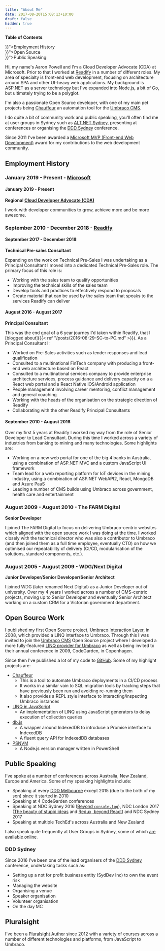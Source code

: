 ```yaml
---
title: "About Me"
date: 2017-08-20T15:08:13+10:00
draft: false
hidden: true
---
```

<a href="#top"></a>

<aside id="toc">
    <p><strong>Table of Contents</strong></p>
    <ul>
        <li><a href="{{< relref "whoami.md#employment-history" >}}">Employment History</a></li>
        <li><a href="{{< relref "whoami.md#open-source-work" >}}">Open Source</a></li>
        <li><a href="{{< relref "whoami.md#public-speaking" >}}">Public Speaking</a></li>
    </ul>
</aside>

Hi, my name's Aaron Powell and I'm a Cloud Developer Advocate (CDA) at Microsoft. Prior to that I worked at [Readify](https://readify.net) in a number of different roles. My area of specialty is front-end web development, focusing on architecture around SPA and other UI-heavy web applications. My background is ASP.NET as a server technology but I've expanded into Node.js, a bit of Go, but ultimately trying to be a polyglot.

I'm also a passionate Open Source developer, with one of my main pet projects being [Chauffeur](https://github.com/aaronpowell/chauffeur) an automation tool for the [Umbraco CMS](http://umbraco.com).

I do quite a bit of community work and public speaking, you'll often find me at user groups in Sydney such as [ALT.NET Sydney](https://www.meetup.com/en-AU/Sydney-Alt-Net/), presenting at conferences or organising the [DDD Sydney](http://dddsydney.com.au) conference.

Since 2011 I've been awarded a [Microsoft MVP (Front-end Web Development)](https://mvp.microsoft.com/en-us/PublicProfile/4032620) award for my contributions to the web development community.

## Employment History

### January 2019 - Present - [Microsoft](https://careers.microsoft.com)

#### January 2019 - Present

**Regional [Cloud Developer Advocate (CDA)](https://developer.microsoft.com/en-us/advocates/index.html)**

I work with developer communities to grow, achieve more and be more awesome.

### September 2010 - December 2018 - [Readify](https://readify.net)

#### September 2017 - December 2018

**Technical Pre-sales Consultant**

Expanding on the work on Technical Pre-Sales I was undertaking as a Principal Consultant I moved into a dedicated Technical Pre-Sales role. The primary focus of this role is:

- Working with the sales team to qualify opportunities
- Improving the technical skills of the sales team
- Develop tools and practices to effectively respond to proposals
- Create material that can be used by the sales team that speaks to the services Readify can deliver

#### August 2016 - August 2017

**Principal Consultant**

This was the end goal of a 6 year journey I'd taken within Readify, that I [blogged about]({{< ref "/posts/2016-08-29-SC-to-PC.md" >}}). As a Principal Consultant I:

- Worked on Pre-Sales activities such as tender responses and lead qualification
- Consulted to a multinational FinTech company with producing a front-end web architecture based on React
- Consulted to a multinational services company to provide enterprise architecture services, process guidance and delivery capacity on a a React web portal and a React Native iOS/Android application
- People management involving career mentoring, conflict management and general coaching
- Working with the heads of the organisation on the strategic direction of Readify
- Collaborating with the other Readify Principal Consultants

#### September 2010 - August 2016

Over my first 5 years at Readify I worked my way from the role of Senior Developer to Lead Consultant. During this time I worked across a variety of industries from banking to mining and many technologies. Some highlights are:

- Working on a new web portal for one of the big 4 banks in Australia, using a combination of ASP.NET MVC and a custom JavaScript UI framework
- Team lead for a web reporting platform for IoT devices in the mining industry, using a combination of ASP.NET WebAPI2, React, MongoDB and Azure PaaS
- Leading a number of CMS builds using Umbraco across government, health care and entertainment

### August 2009 - August 2010 - The FARM Digital

**Senior Developer**

I joined The FARM Digital to focus on delivering Umbraco-centric websites which aligned with the open source work I was doing at the time. I worked closely with the technical director who was also a contributor to Umbraco (and then joined them as a full time employee, eventually CTO) on how we optimised our repeatability of delivery (CI/CD, modularisation of the solutions, standard components, etc.).

### August 2005 - August 2009 - WDG/Next Digital

**Junior Developer/Senior Developer/Senior Architect**

I joined WDG (later renamed Next Digital) as a Junior Developer out of university. Over my 4 years I worked across a number of CMS-centric projects, moving up to Senior Developer and eventually Senior Architect working on a custom CRM for a Victorian government department.

## Open Source Work

I published my first Open Source project, [Umbraco Interaction Layer](https://github.com/aaronpowell/umbraco-interaction-layer), in 2008, which provided a LINQ interface to Umbraco. Through this I was invited to join the [Umbraco CMS](https://github.com/umbraco/umbraco-cms) Open Source project where I developed a more fully-featured [LINQ provider for Umbraco](https://www.aaron-powell.com/posts/2010-04-07-linq-to-umbraco-overview/) as well as being invited to their annual conference in 2009, CodeGarden, in Copenhagen.

Since then I've published a lot of my code to [GitHub](https://github.com/aaronpowell). Some of my highlight projects are:

- [Chauffeur](https://github.com/aaronpowell/chauffeur)
  - This is a tool to automate Umbraco deployments in a CI/CD process
  - It works in a similar vain to SQL migration tools by tracking steps that have previously been run and avoiding re-running them
  - It also provides a REPL style interface to interacting/inspecting Umbraco instances
- [LINQ in JavaScript](https://github.com/aaronpowell/linq-in-javascript)
  - An implementation of LINQ using JavaScript generators to delay execution of collection queries
- [db.js](https://github.com/aaronpowell/db.js)
  - A wrapper around IndexedDB to introduce a Promise interface to IndexedDB
  - A fluent query API for IndexedDB databases
- [PSNVM](https://github.com/aaronpowell/ps-nvmw)
  - A Node.js version manager written in PowerShell

## Public Speaking

I've spoke at a number of conferences across Australia, New Zealand, Europe and America. Some of my speaking highlights include:

- Speaking at every [DDD Melbourne](http://dddmelbourne.com) except 2015 (due to the birth of my son) since it started in 2010
- Speaking at 4 CodeGarden conferences
- Speaking at NDC Sydney 2016 ([Beyond `console.log`](https://www.youtube.com/watch?v=Dw96iCXM9I8&index=61&list=PL03Lrmd9CiGefSKKePkvtkKkflApUK1qD)), NDC London 2017 ([The beauty of stupid ideas](https://www.youtube.com/watch?v=uJOGeyQIbpc&index=17&list=PL03Lrmd9CiGf2iIh4x8HM4iKmi6PhCe96) and [Redux, beyond React](https://www.youtube.com/watch?v=dbyQynY7zDw&index=94&list=PL03Lrmd9CiGf2iIh4x8HM4iKmi6PhCe96)) and NDC Sydney 2017
- Speaking at multiple TechEd's across Australia and New Zealand

I also speak quite frequently at User Groups in Sydney, some of which [are available online](https://www.youtube.com/playlist?list=PLo-HK2IT4q4g696dKbKg3l2wnr1GkXzyb).

### DDD Sydney

Since 2016 I've been one of the lead organisers of the [DDD Sydney](http://dddsydney.com.au) conference, undertaking tasks such as:

- Setting up a not for profit business entity (SydDev Inc) to own the event risk
- Managing the website
- Organising a venue
- Speaker organisation
- Volunteer organisation
- On the day MC

## Pluralsight

I've been a [Pluralsight Author](https://www.pluralsight.com/authors/aaron-powell) since 2012 with a variety of courses across a number of different technologies and platforms, from JavaScript to Umbraco.